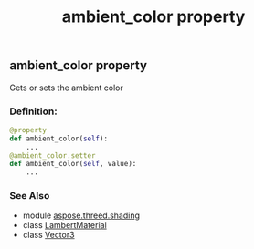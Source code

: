 ﻿---
title: ambient_color property
second_title: Aspose.3D for Python via .NET API References
description: 
type: docs
weight: 140
url: /python-net/aspose.threed.shading/lambertmaterial/ambient_color/
is_root: false
---

## ambient_color property


Gets or sets the ambient color
### Definition:
```python
@property
def ambient_color(self):
    ...
@ambient_color.setter
def ambient_color(self, value):
    ...
```

### See Also
* module [aspose.threed.shading](../../)
* class [LambertMaterial](/3d/python-net/aspose.threed.shading/lambertmaterial)
* class [Vector3](/3d/python-net/aspose.threed.utilities/vector3)

